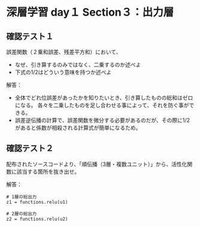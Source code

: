 # 深層学習 day１ Section３：出力層

## 確認テスト１

誤差関数（２乗和誤差、残差平方和）において、
* なぜ、引き算するのみではなく、二乗するのか述べよ
* 下式の1/2はどういう意味を持つか述べよ

解答：

* 全体でどれ位誤差があったかを知りたいとき、引き算したものの総和はゼロになる。
  各々を二乗したものを足し合わせる事によって、それを防ぐ事ができる。
* 誤差逆伝播の計算で、誤差関数を微分する必要があるのだが、その際に1/2があると係数が相殺される計算式が簡単になるため。
   

## 確認テスト２

配布されたソースコードより、「順伝播（3層・複数ユニット）」から、活性化関数に該当する箇所を抜き出せ。

解答：
```    
# 1層の総出力
z1 = functions.relu(u1)
    
# 2層の総出力
z2 = functions.relu(u2)
```
